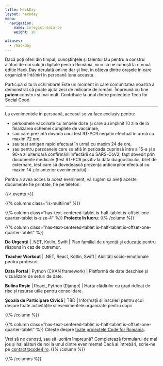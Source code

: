 ```yaml
---
title: HackDay
layout: hackday
menu:
  navigation:
    name: Înregistrează-te
    weight: 10

aliases:
  - /hackday
---
```


Dacă poți oferi din timpul, cunoștințele și talentul tău pentru a construi alături de noi soluții digitale pentru România, vino să ne cunoști la o nouă ediție Hack Day derulată online dar și live, în câteva dintre orașele în care organizăm întâlniri în persoană luna aceasta.

Participă și tu la schimbare! Este un moment în care comunitatea noastră a demonstrat că poate ajuta zeci de milioane de români. Împreună cu tine **putem** construi și mai mult. Contribuie la unul dintre proiectele Tech for Social Good.

---

La evenimentele în persoană, accesul se va face exclusiv pentru:    

* persoanele vaccinate cu ambele doze și care au împlinit 10 zile de la finalizarea schemei complete de vaccinare,
* sau care prezintă dovada unui test RT-PCR negativ efectuat în urmă cu maxim 72 ore,
* sau test antigen rapid efectuat în urmă cu maxim 24 de ore,
* sau pentru persoanele care se află în perioada cuprinsă între a 15-a și a 90-a zi ulterioară confirmării infectării cu SARS-CoV2, fapt dovedit prin documente medicale (test RT-PCR pozitiv la data diagnosticului, bilet de externare, test care să dovedească prezența anticorpilor efectuat cu maxim 14 zile anterior evenimentului).

Pentru a avea acces la acest eveniment, vă rugăm să aveți aceste documente fie printate, fie pe telefon.

{{< events >}}

{{% columns class="is-multiline" %}}

{{% column class="has-text-centered-tablet is-half-tablet is-offset-one-quarter-tablet is-size-4" %}}
**Proiecte în lucru**:
{{% /column %}}

{{% column class="has-text-centered-tablet is-half-tablet is-offset-one-quarter-tablet" %}}

**De Urgență** | .NET, Kotlin, Swift | Plan familial de urgență și educație pentru răspuns în caz de cutremur.

**Teacher Workout** | .NET, React, Kotlin, Swift | Abilități socio-emoționale pentru profesori.

**Data Portal** | Python (CKAN framework) | Platformă de date deschise și vizualizare de seturi de date.

**Bulina Roșie** | React, Python (Django) | Harta clădirilor cu grad ridicat de risc și resurse utile pentru consolidare.

**Școala de Participare Civică** | TBD | Informații și înscrieri pentru școli despre toate activitățile și evenimentele organizate pentru copii


{{% /column %}}

{{% column class="has-text-centered-tablet is-half-tablet is-offset-one-quarter-tablet" %}}
Citește despre [toate proiectele Code for Romania](https://code4.ro/ro/putem).

Vrei să ne cunoști, sau să lucrăm împreună? Completează formularul de mai jos și hai alături de noi la unul dintre evenimente! Dacă ai întrebări, scrie-ne pe [contact@code4.ro](mailto:contact@code4.ro).
{{% /column %}}

{{% /columns %}}
